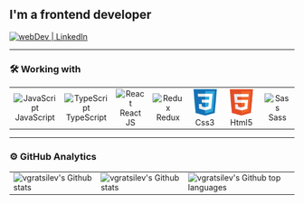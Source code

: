 ## I'm a frontend developer

[<img alt="webDev | LinkedIn" src="https://img.shields.io/badge/linkedin-0077B5.svg?&style=for-the-badge&logo=linkedin&logoColor=white" />][linkedin]

---

### 🛠️ Working with

<table width='100%'>
  <tr>
    <td align="center" width="96">
      <img src="https://upload.wikimedia.org/wikipedia/commons/thumb/9/99/Unofficial_JavaScript_logo_2.svg/1024px-Unofficial_JavaScript_logo_2.svg.png" width="48" height="48" alt="JavaScript" />
      <br>JavaScript
    </td>
    <td align="center" width="96">
      <img src="https://upload.wikimedia.org/wikipedia/commons/thumb/4/4c/Typescript_logo_2020.svg/1200px-Typescript_logo_2020.svg.png" width="48" height="48" alt="TypeScript" />
      <br>TypeScript
    </td>
	<td align="center" width="96">
      <img src="https://brandlogos.net/wp-content/uploads/2020/09/react-logo.png" width="48" height="48" alt="React" />
      <br>React JS
    </td>
	 <td align="center" width="96"> 
      <img src="https://cdn.worldvectorlogo.com/logos/redux.svg" width="48" height="48" alt="Redux" />
      <br>Redux
    </td>
	<td align="center" width="96"> 
      <img src="https://github.com/devicons/devicon/blob/master/icons/css3/css3-original.svg" width="48" height="48" alt="css3" />
      <br>Css3
    </td>
	<td align="center" width="96">
      <img src="https://github.com/devicons/devicon/blob/master/icons/html5/html5-original.svg" width="48" height="48" alt="Html5" />
      <br>Html5
    </td>
	<td align="center" width="96">
      <img src="https://brandeps.com/icon-download/S/Sass-icon-vector-04.svg" width="48" height="48" alt="Sass" />
      <br>Sass
    </td>
  </tr> 
</table>

---

### ⚙️ GitHub Analytics

<table>
  <tr>
    <td>
      <img src="https://github-readme-streak-stats.herokuapp.com/?user=vgratsilev&theme=algolia" alt="vgratsilev's Github stats" />
    </td>
    <td>
      <img height="195px" src="https://github-readme-stats.vercel.app/api?username=vgratsilev&show_icons=true&theme=algolia&count_private=true&include_all_commits=true" alt="vgratsilev's Github stats" />
    </td>
    <td>
      <img height="195px" src="https://github-readme-stats-eight-theta.vercel.app/api/top-langs/?username=vgratsilev&theme=algolia&layout=compact" alt="vgratsilev's Github top languages" />
    </td>
  </tr>
</table>

[linkedin]: https://linkedin.com/in/vgratsilev

